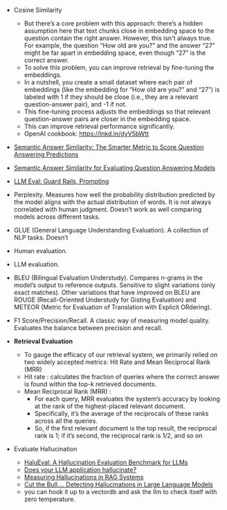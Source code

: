 - Cosine Similarity
  -  But there’s a core problem with this approach: there’s a hidden assumption here that text chunks close in embedding space to the question contain the right answer. However, this isn't always true. For example, the question “How old are you?” and the answer “27” might be far apart in embedding space, even though “27” is the correct answer.
  -  To solve this problem, you can improve retrieval by fine-tuning the embeddings.
  -   In a nutshell, you create a small dataset where each pair of embeddings (like the embedding for “How old are you?” and “27”) is labeled with 1 if they should be close (i.e., they are a relevant question-answer pair), and -1 if not.
  -   This fine-tuning process adjusts the embeddings so that relevant question-answer pairs are closer in the embedding space.
  -   This can improve retrieval performance significantly.
  -   OpenAI cookbook: https://lnkd.in/dyV5bWtt
- [Semantic Answer Similarity: The Smarter Metric to Score Question Answering Predictions](https://www.deepset.ai/blog/semantic-answer-similarity-to-evaluate-qa)
- [Semantic Answer Similarity for Evaluating Question Answering Models](https://arxiv.org/abs/2108.06130)
- [LLM Eval: Guard Rails, Prompting](https://docs.google.com/document/d/1ndYxbN9O7dGKeVXR53B3xHFszniSyho6KLaq-aniDRo/edit#heading=h.j5cyenlrao7z)
- Perplexity. Measures how well the probability distribution predicted by the model aligns with the actual distribution of words. It is not always correlated with human judgment. Doesn’t work as well comparing models across different tasks.

- GLUE (General Language Understanding Evaluation). A collection of NLP tasks. Doesn’t

- Human evaluation.

- LLM evaluation.

- BLEU (Bilingual Evaluation Understudy). Compares n-grams in the model’s output to reference outputs. Sensitive to slight variations (only exact matches). Other variations that have improved on BLEU are ROUGE (Recall-Oriented Understudy for Gisting Evaluation) and METEOR (Metric for Evaluation of Translation with Explicit ORdering).

- F1 Score/Precision/Recall. A classic way of measuring model quality. Evaluates the balance between precision and recall.

- <b> Retrieval Evaluation </b>
  -  To gauge the efficacy of our retrieval system, we primarily relied on two widely accepted metrics: Hit Rate and Mean Reciprocal Rank (MRR)
  -  Hit rate : calculates the fraction of queries where the correct answer is found within the top-k retrieved documents.
  -  Mean Reciprocal Rank (MRR) :
     - For each query, MRR evaluates the system’s accuracy by looking at the rank of the highest-placed relevant document.
     - Specifically, it’s the average of the reciprocals of these ranks across all the queries.
     - So, if the first relevant document is the top result, the reciprocal rank is 1; if it’s second, the reciprocal rank is 1/2, and so on 
- Evaluate Hallucination
  - [HaluEval: A Hallucination Evaluation Benchmark for LLMs](https://github.com/RUCAIBox/HaluEval)
  - [Does your LLM application hallucinate?](https://medium.com/@saptarshichaudhuri/does-your-llm-application-hallucinate-e06eb3868a88)
  - [Measuring Hallucinations in RAG Systems](https://vectara.com/measuring-hallucinations-in-rag-systems/?utm_source=LinkedIn&utm_medium=social&utm_campaign=GaggleAMP&utm_content=do-models-like-openais-gpt4-and-googles-palm-produce-inaccura-4232853&activity_id=4232853)
  - [Cut the Bull…. Detecting Hallucinations in Large Language Models](https://vectara.com/cut-the-bull-detecting-hallucinations-in-large-language-models/)
  - you can hook it up to a vectordb and ask the llm to check itself with zero temperature.



